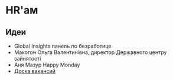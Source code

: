 # HR'ам

## Идеи

* Global Insights панель по безработице
* Макогон Ольга Валентинівна, директор Державного центру зайнятості 
* Аня Мазур Happy Monday
* [Доска вакансий](https://trello.com/b/IkonsFAY/stopcovid-%D0%BD%D1%83%D0%B6%D0%B5%D0%BD-%D0%B2%D0%BE%D0%BB%D0%BE%D0%BD%D1%82%D0%B5%D1%80)


